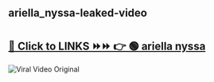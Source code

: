 
 ## ariella_nyssa-leaked-video 

# <h2><a href="https://clipsfans.com/ariella_nyssa&ref=git">🔗 Click to LINKS ⏩⏩ 👉 🟢 ariella nyssa </a></h2>

<a href="https://clipsfans.com/ariella_nyssa&ref=git" rel="nofollow" data-target="animated-image.originalLink"><img src="https://i.ibb.co.com/xMMVF88/686577567.gif" alt="Viral Video Original" style="max-width: 100%; display: inline-block;" data-target="animated-image.originalImage"></a>
